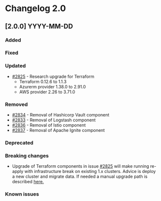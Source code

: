 # Changelog 2.0

## [2.0.0] YYYY-MM-DD

### Added


### Fixed


### Updated

- [#2825](https://github.com/epiphany-platform/epiphany/issues/2825) - Research upgrade for Terraform
  - Terraform 0.12.6 to 1.1.3
  - Azurerm provider 1.38.0 to 2.91.0
  - AWS provider 2.26 to 3.71.0

### Removed

- [#2834](https://github.com/epiphany-platform/epiphany/issues/2834) - Removal of Hashicorp Vault component
- [#2833](https://github.com/epiphany-platform/epiphany/issues/2833) - Removal of Logstash component
- [#2836](https://github.com/epiphany-platform/epiphany/issues/2836) - Removal of Istio component
- [#2837](https://github.com/epiphany-platform/epiphany/issues/2837) - Removal of Apache Ignite component

### Deprecated


### Breaking changes

- Upgrade of Terraform components in issue [#2825](https://github.com/epiphany-platform/epiphany/issues/2825) will make running re-apply with infrastructure break on existing 1.x clusters. Advice is deploy a new cluster and migrate data. If needed a manual upgrade path is described [here.](../home/howto/UPGRADE.md#terraform-upgrade-from-epiphany-1.x-to-2.x)

### Known issues
